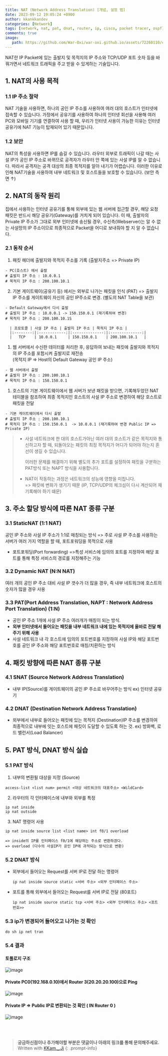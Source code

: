 ```yaml
---
title: NAT (Network Address Translation) [개념, 설정 법]
date: 2023-09-12 19:05:24 +0900
author: kkankkandev
categories: [Network]
tags: [network, nat, pat, dnat, router, ip, cisco, packet tracer, ospf]     # TAG names should always be lowercase
comments: true
image: 
   path: https://github.com/War-Oxi/war-oxi.github.io/assets/72260110/c769758b-c9a9-40aa-ae94-644be8b50c09
---
```


NAT란 IP Packet에 있는 출발지 및 목적지의 IP 주소와 TCP/UDP 포트 숫자 등을 바꿔가면서 네트워크 트래픽을 주고 받을 수 있게하는 기술입니다.

## 1. NAT의 사용 목적

### 1.1 IP 주소 절약
NAT 기술을 사용하면, 하나의 공인 IP 주소를 사용하여 여러 대의 호스트가 인터넷에 접속할 수 있습니다. 가정에서 공유기를 사용하여 하나의 인터넷 회선을 사용해 여러 PC와 모바일 기기를 연결하여 사용 할 때, 우리가 인터넷 사용이 가능한 이유는 인터넷 공유기에 NAT 기능이 탑재되어 있기 때문입니다.

### 1.2 보안
NAT의 특성을 사용하면 IP를 숨길 수 있습니다. 라우터 외부로 트래픽이 나갈 때는 사설 IP가 공인 IP 주소로 바뀌므로 공격자가 라우터 안 쪽에 있는 사설 IP를 알 수 없습니다.
따라서 공격자는 공격 대상의 최종 목적지를 알아 내기가 어렵습니다. 이러한 이유로 인해 NAT기술을 사용하여 내부 네트워크 및 호스트들을 보호할 수 있습니다. 
(보안 측면 ↑)

## 2. NAT의 동작 원리
집에서 사용하는 인터넷 공유기를 통해 외부에 있는 웹 서버에 접근할 경우, 해당 요청 패킷은 반드시 해당 공유기(Gateway)를 거치게 되어 있습니다. 이 때, 출발자의 Private IP 주소가 그대로 외부 인터넷에 송신될 경우, 수신측(Webserver)는 알 수 없는 사설망의 IP 주소이므로 최종적으로 Packet을 어디로 보내줘야 할 지 알 수 없습니다.
### 2.1 동작 순서
1. 패킷 헤더에 출발지와 목적지 주소를 기록 (출발지주소 => Private IP)
```
- PC(호스트) 에서 출발
# 출발지 IP 주소 : 10.0.0.1
# 목적지 IP 주소 : 200.100.10.1
```
2. 기본 게이트웨이(공유기 등) 에서는 외부로 나가는 패킷을 인식 (PAT)
   => 출발지 IP 주소를 게이트웨이 자신의 공인 IP주소로 변경. (별도의 NAT Table을 보관)
```
- Default Gateway에서 다시 출발
# 출발지 IP 주소 : 10.0.0.1 -> 150.150.0.1 (재기록하여 변경)
# 목적지 IP 주소 : 200.100.10.1S
```



      | 프로토콜 | 사설 IP 주소 | 출발지 IP 주소 | 목적지 IP 주소 |
      |:--------:|:------------:|:--------------:|:--------------:|
      |   TCP    | 10.0.0.1     | 150.150.0.1    | 200.100.10.1   |



1. 웹 서버에서 수신한 데이터를 처리한 후, 응답하여 보내는 패킷에 출발지와 목적지의 IP 주소를 포함시켜 출발지로 재전송  
   (목적지 IP => Host의 Default Gateway 공인 IP 주소)
```
- 웹 서버에서 출발
# 출발지 IP 주소 : 200.100.10.1
# 목적지 IP 주소 : 150.150.0.1
```
1. 호스트의 기본 게이트웨이에서 웹 서버가 보낸 패킷을 받으면, 기록해두었던 NAT 테이블을 참조하여 최종 목적지인 호스트의 사설 IP 주소로 변경하여 해당 호스트로 패킷을 전달
```
- 기본 게이트웨이에서 다시 출발
# 출발지 IP 주소 : 200.100.10.1
# 목적지 IP 주소 : 150.150.0.1  -> 10.0.0.1 (재기록하여 변경 Public IP => Private IP)
```

>  * 사설 네트워크에 한 대의 호스트가아닌 여러 대의 호스트가 같은 목적지와 통신하고자 할 때, 되돌아오는 패킷의 최정 목적지가 어디가 되어야 하는지 혼선이 생길 수 있습니다. 
>    
>    이러한 문제를 해결하기 위해 별도의 추가 포트를 설정하여 패킷을 구분하는 PAT방식 또는 NAPT 방식을 사용합니다.
>    
>  * NAT이 작동하는 과정은 네트워크의 성능에 영향을 미칩니다.   
>    =>  패킷에 변화가 생기기 때문 (IP, TCP/UDP의 체크섬이 다시 계산되어 재기록해야 하기 떄문)

## 3. 주소 할당 방식에 따른 NAT 종류 구분

### 3.1 StaticNAT (1:1 NAT)  
공인 IP 주소와 사설 IP 주소가 1:1로 매칭되는 방식
=> 주로 사설 IP 주소를 사용하는 서버가 여러 가지 역할을 할 때, 포트포워딩을 목적으로 사용

* 포트포워딩(Port forwarding) =>특성 서비스에 임의의 포트를 지정하여 해당 포트를 통해 특정 서비스의 경로를 지정해주는 기능

### 3.2 Dynamic NAT (N:N NAT)
여러 개의 공인 IP 주소 대비 사설 IP 갯수가 더 많을 경우, 즉 내부 네트워크에 호스트의 숫자가 많을 경우 사용

### 3.3 PAT(Port Address Translation, NAPT : Network Address Port Translation) (1:N)
- 공인 IP 주소 1개에 사설 IP 주소 여러개가 매칭이 되는 방식.
- **외부 인터넷에서 들어오는 패킷을 내부 네트워크 내에 있는 목적지에 올바로 전달 해주기 위해 사용**
- 사설 네트워크 내 각 호스트에 임의의 포트번호를 지정하여 사설 IP와 해당 포트번호를 공인 IP 주소와 해당 포트번호로 매칭/치환하는 방식

## 4. 패킷 방향에 따른 NAT 종류 구분

### 4.1 SNAT (Source Network Address Translation)
- 내부 IP(Source)를 게이트웨이의 공인 IP 주소로 바꾸어주는 방식
  ex) 인터넷 공유기


### 4.2 DNAT (Destination Network Address Translation)
- 외부에서 내부로 들어오는 패킷에 있는 목적지 (Destination)IP 주소를 변경하여 최종적으로 내부에 잇는 호스트에 패킷이 도달할 수 있도록 하는 것.
  ex) 방화벽, 로드 밸런서(Load Balancer)
  
## 5. PAT 방식, DNAT 방식 실습

### 5.1 PAT 방식

1. 내부의 변환될 대상을 지정 (Source)

```
access-list <list num> permit <대상 네트워크의 대표주소> <WildCard>
```

2. 라우터의 각 인터페이스에 내부와 외부를 특정

```
ip nat inside
ip nat outside
```

3. NAT 명령어 사용

```
ip nat inside source list <list name> int f0/1 overload

=> inside의 IP를 인터페이스 f0/1에 해당하는 주소로 변환하겠다.
=> overload (다수의 사설IP가 공인 IP에 과적되는 방식으로 변환)
```

### 5.2 DNAT 방식

- 외부에서 들어오는 Request를 서버 IP로 전달 하는 명령어
   ```
   ip nat inside source static <서버 주소> <외부 인터페이스 주소>
   ```
- 포트를 통해 외부에서 들어오는 Request를 서버 IP로 전달 (80포트)
   ```
   ip nat inside source static tcp <서버 주소> <외부 인터페이스 주소> <포트 번호>>
   ```

### 5.3 ip가 변경되어 들어오고 나가는 것 확인

```
do sh ip net tran
```

### 5.4 결과

#### 토폴로지 구조

![image](https://github.com/War-Oxi/war-oxi.github.io/assets/72260110/c769758b-c9a9-40aa-ae94-644be8b50c09)

#### Private PC0(192.168.0.10)에서 Router 3(20.20.20.100)으로 Ping

![image](https://github.com/War-Oxi/war-oxi.github.io/assets/72260110/e249fc9a-4977-415e-a18f-f4eec40c9a92)

#### Private IP => Public IP로 변환되는 것 확인 ( IN Router 0 )

![image](https://github.com/War-Oxi/war-oxi.github.io/assets/72260110/45dc93e6-2290-415c-94b6-ee37ee4d6958)

<br><br>

> <strong>궁금하신점이나 추가해야할 부분은 댓글이나 아래의 링크를 통해 문의해주세요.</strong>
> Written with [KKam.\_\.Ji](https://www.instagram.com/kkam._.ji/)
{: .prompt-info}